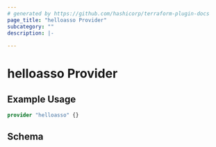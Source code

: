 ```yaml
---
# generated by https://github.com/hashicorp/terraform-plugin-docs
page_title: "helloasso Provider"
subcategory: ""
description: |-
  
---
```


# helloasso Provider



## Example Usage

```terraform
provider "helloasso" {}
```

<!-- schema generated by tfplugindocs -->
## Schema
